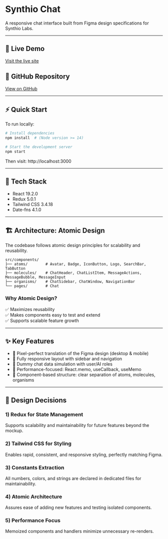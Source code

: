 # Synthio Chat

A responsive chat interface built from Figma design specifications for Synthio Labs.

---

## 🚀 Live Demo
[Visit the live site](https://synthiolab.netlify.app/)

## 📂 GitHub Repository
[View on GitHub](https://github.com/ryujan404/synthioLabs)

---

## ⚡ Quick Start

To run locally:

```bash
# Install dependencies
npm install  # (Node version >= 14)

# Start the development server
npm start
```

Then visit: http://localhost:3000

---

## 🧰 Tech Stack

- React 19.2.0
- Redux 5.0.1
- Tailwind CSS 3.4.18
- Date-fns 4.1.0

---

## 🏗️ Architecture: Atomic Design
The codebase follows atomic design principles for scalability and reusability.

```
src/components/
├── atoms/        # Avatar, Badge, IconButton, Logo, SearchBar, TabButton
├── molecules/    # ChatHeader, ChatListItem, MessageActions, MessageBubble, MessageInput
├── organisms/    # ChatSidebar, ChatWindow, NavigationBar
└── pages/        # Chat
```

### Why Atomic Design?
✅ Maximizes reusability  
✅ Makes components easy to test and extend  
✅ Supports scalable feature growth

---

## ✨ Key Features

- 🎯 Pixel-perfect translation of the Figma design (desktop & mobile)
- 📱 Fully responsive layout with sidebar and navigation
- 🤖 Dummy chat data simulation with user/AI roles
- 🚀 Performance-focused: React.memo, useCallback, useMemo
- 🧩 Component-based structure: clear separation of atoms, molecules, organisms

---

## 🎨 Design Decisions

### 1) Redux for State Management
Supports scalability and maintainability for future features beyond the mockup.

### 2) Tailwind CSS for Styling
Enables rapid, consistent, and responsive styling, perfectly matching Figma.

### 3) Constants Extraction
All numbers, colors, and strings are declared in dedicated files for maintainability.

### 4) Atomic Architecture
Assures ease of adding new features and testing isolated components.

### 5) Performance Focus
Memoized components and handlers minimize unnecessary re-renders.
